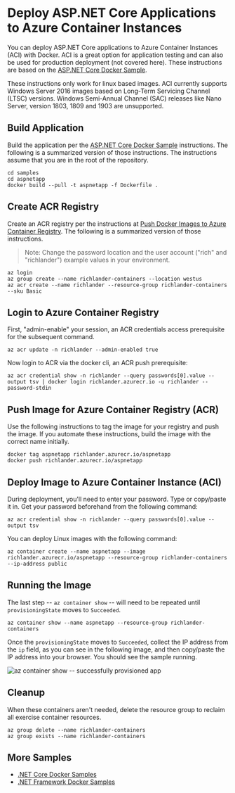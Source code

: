 # Deploy ASP.NET Core Applications to Azure Container Instances

You can deploy ASP.NET Core applications to Azure Container Instances (ACI) with Docker. ACI is a great option for application testing and can also be used for production deployment (not covered here). These instructions are based on the [ASP.NET Core Docker Sample](README.md).

These instructions only work for linux based images.  ACI currently supports Windows Server 2016 images based on Long-Term Servicing Channel (LTSC) versions. Windows Semi-Annual Channel (SAC) releases like Nano Server, version 1803, 1809 and 1903 are unsupported.

## Build Application

Build the application per the [ASP.NET Core Docker Sample](README.md) instructions. The following is a summarized version of those instructions. The instructions assume that you are in the root of the repository.

```console
cd samples
cd aspnetapp
docker build --pull -t aspnetapp -f Dockerfile .
```

## Create ACR Registry

Create an ACR registry per the instructions at [Push Docker Images to Azure Container Registry](../dotnetapp/push-image-to-acr.md). The following is a summarized version of those instructions.

> Note: Change the password location and the user account ("rich" and "richlander") example values in your environment.

```console
az login
az group create --name richlander-containers --location westus
az acr create --name richlander --resource-group richlander-containers --sku Basic
```

## Login to Azure Container Registry

First, "admin-enable" your session, an ACR credentials access prerequisite for the subsequent command.

```console
az acr update -n richlander --admin-enabled true
```

Now login to ACR via the docker cli, an ACR push prerequisite:

```console
az acr credential show -n richlander --query passwords[0].value --output tsv | docker login richlander.azurecr.io -u richlander --password-stdin
```

## Push Image for Azure Container Registry (ACR)

Use the following instructions to tag the image for your registry and push the image. If you automate these instructions, build the image with the correct name initially.

```console
docker tag aspnetapp richlander.azurecr.io/aspnetapp
docker push richlander.azurecr.io/aspnetapp
```

## Deploy Image to Azure Container Instance (ACI)

During deployment, you'll need to enter your password. Type or copy/paste it in. Get your password beforehand from the following command:

```console
az acr credential show -n richlander --query passwords[0].value --output tsv
```

You can deploy Linux images with the following command:

```console
az container create --name aspnetapp --image richlander.azurecr.io/aspnetapp --resource-group richlander-containers --ip-address public
```

## Running the Image

The last step -- `az container show` -- will need to be repeated until `provisioningState` moves to `Succeeded`.

```console
az container show --name aspnetapp --resource-group richlander-containers
```

Once the `provisioningState` moves to `Succeeded`, collect the IP address from the `ip` field, as you can see in the following image, and then copy/paste the IP address into your browser. You should see the sample running.

![az container show -- successfully provisioned app](https://user-images.githubusercontent.com/2608468/29669868-b492c4e8-8899-11e7-82cc-d3ae1262a080.png)

## Cleanup

When these containers aren't needed, delete the resource group to reclaim all exercise container resources.

```console
az group delete --name richlander-containers
az group exists --name richlander-containers
```

## More Samples

* [.NET Core Docker Samples](../README.md)
* [.NET Framework Docker Samples](https://github.com/microsoft/dotnet-framework-docker-samples/)
